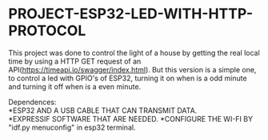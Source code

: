 # PROJECT-ESP32-LED-WITH-HTTP-PROTOCOL

This project was done to control the light of a house by getting the real local time by using a HTTP GET request of an 
API(https://timeapi.io/swagger/index.html). But this version is a simple one, to control a led with GPIO's of ESP32, turning
it on when is a odd minute and turning it off when is a even minute.


Dependences:                    
*ESP32 AND A USB CABLE THAT CAN TRANSMIT DATA.    
*EXPRESSIF SOFTWARE THAT ARE NEEDED.
*CONFIGURE THE WI-FI BY "idf.py menuconfig" in esp32 terminal.
